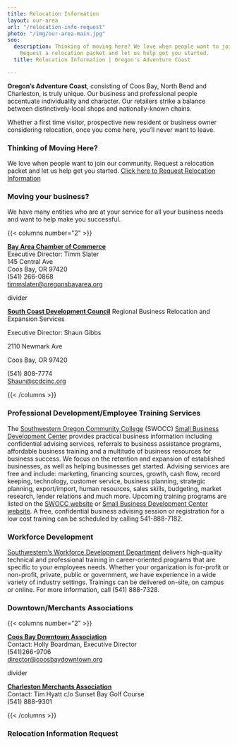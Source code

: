 ```yaml
---
title: Relocation Information
layout: our-area
url: "/relocation-info-request"
photo: "/img/our-area-main.jpg"
seo:
  description: Thinking of moving here? We love when people want to join our community.
    Request a relocation packet and let us help get you started.
  title: Relocation Information | Oregon's Adventure Coast

---
```

**Oregon’s Adventure Coast**, consisting of Coos Bay, North Bend and Charleston, is truly unique. Our business and professional people accentuate individuality and character. Our retailers strike a balance between distinctively-local shops and nationally-known chains.

Whether a first time visitor, prospective new resident or business owner considering relocation, once you come here, you’ll never want to leave.

### Thinking of Moving Here?

We love when people want to join our community. Request a relocation packet and let us help get you started. [Click here to Request Relocation Information](#relocationform)

### Moving your business?

We have many entities who are at your service for all your business needs and want to help make you successful.

{{< columns number="2" >}}

[**Bay Area Chamber of Commerce**](http://coosbaynorthbendcharlestonchamber.com)  
Executive Director: Timm Slater  
145 Central Ave  
Coos Bay, OR 97420  
(541) 266-0868  
[timmslater@oregonsbayarea.org](mailto:timmslater@oregonsbayarea.org)

divider

[**South Coast Development Council**](https://www.scdcinc.org)
Regional Business Relocation and Expansion Services

Executive Director: Shaun Gibbs

2110 Newmark Ave

Coos Bay, OR 97420

(541) 808-7774  
[Shaun@scdcinc.org](mailto:Shaun@scdcinc.org)

{{< /columns >}}

### Professional Development/Employee Training Services

The [Southwestern Oregon Community College](https://www.socc.edu) (SWOCC) [Small Business Development Center](https://oregonsbdc.org/centers/southwestern-sbdc/) provides practical business information including confidential advising services, referrals to business assistance programs, affordable business training and a multitude of business resources for business success.  We focus on the retention and expansion of established businesses, as well as helping businesses get started.  Advising services are free and include: marketing, financing sources, growth, cash flow, record keeping, technology, customer service, business planning, strategic planning, export/import, human resources, sales skills, budgeting, market research, lender relations and much more.  Upcoming training programs are listed on the [SWOCC website](https://www.socc.edu) or [Small Business Development Center website](https://oregonsbdc.org/centers/southwestern-sbdc/).  A free, confidential business advising session or registration for a low cost training can be scheduled by calling 541-888-7182.

### Workforce Development

[Southwestern’s Workforce Development Department](https://www.socc.edu) delivers high-quality technical and professional training in career-oriented programs that are specific to your employees needs. Whether your organization is for-profit or non-profit, private, public or government, we have experience in a wide variety of industry settings. Trainings can be delivered on-site, on campus or online. For more information, call (541) 888-7328.

### Downtown/Merchants Associations

{{< columns number="2" >}}

[**Coos Bay Downtown Association**](http://coosbaydowntown.org)  
Contact: Holly Boardman, Executive Director  
(541)266-9706  
[director@coosbaydowntown.org](mailto:director@coosbaydowntown.org)

divider

[**Charleston Merchants Association**](https://charlestonoregonmerchants.com)  
Contact: Tim Hyatt c/o Sunset Bay Golf Course  
(541) 888-9301

{{< /columns >}}

<a name="relocationform"></a>

### Relocation Information Request

<script type="text/javascript" src="https://form.jotform.com/jsform/83167269356164"></script>